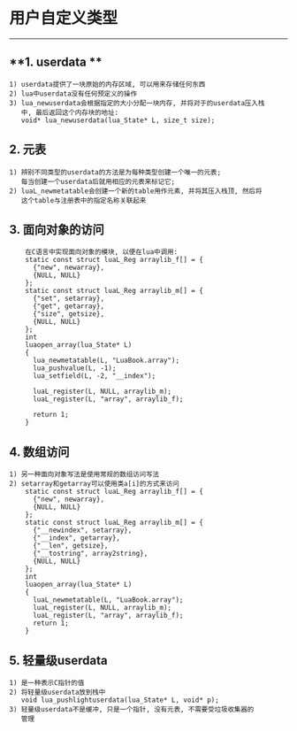 # **用户自定义类型** #
*** 


## **1. userdata ** ##
    1) userdata提供了一块原始的内存区域, 可以用来存储任何东西
    2) lua中userdata没有任何预定义的操作
    3) lua_newuserdata会根据指定的大小分配一块内存, 并将对于的userdata压入栈
       中, 最后返回这个内存块的地址:
       void* lua_newuserdata(lua_State* L, size_t size);


## **2. 元表** ##
    1) 辨别不同类型的userdata的方法是为每种类型创建一个唯一的元表;
       每当创建一个userdata后就用相应的元表来标记它;
    2) luaL_newmetatable会创建一个新的table用作元素, 并将其压入栈顶, 然后将
       这个table与注册表中的指定名称关联起来


## **3. 面向对象的访问** ##
        在C语言中实现面向对象的模块, 以便在lua中调用:
        static const struct luaL_Reg arraylib_f[] = {
          {"new", newarray}, 
          {NULL, NULL}
        };
        static const struct luaL_Reg arraylib_m[] = {
          {"set", setarray}, 
          {"get", getarray}, 
          {"size", getsize}, 
          {NULL, NULL}
        };
        int 
        luaopen_array(lua_State* L)
        {
          lua_newmetatable(L, "LuaBook.array");
          lua_pushvalue(L, -1);
          lua_setfield(L, -2, "__index");

          luaL_register(L, NULL, arraylib_m);
          luaL_register(L, "array", arraylib_f);

          return 1;
        }



## **4. 数组访问** ##
    1) 另一种面向对象写法是使用常规的数组访问写法
    2) setarray和getarray可以使用类a[i]的方式来访问
        static const struct luaL_Reg arraylib_f[] = {
          {"new", newarray}, 
          {NULL, NULL}
        };
        static const struct luaL_Reg arraylib_m[] = {
          {"__newindex", setarray}, 
          {"__index", getarray}, 
          {"__len", getsize}, 
          {"__tostring", array2string}, 
          {NULL, NULL}
        };
        int 
        luaopen_array(lua_State* L)
        {
          luaL_newmetatable(L, "LuaBook.array");
          luaL_register(L, NULL, arraylib_m);
          luaL_register(L, "array", arraylib_f);
          return 1;
        }


## **5. 轻量级userdata** ##
    1) 是一种表示C指针的值
    2) 将轻量级userdata放到栈中
       void lua_pushlightuserdata(lua_State* L, void* p);
    3) 轻量级userdata不是缓冲, 只是一个指针, 没有元表, 不需要受垃圾收集器的
       管理
